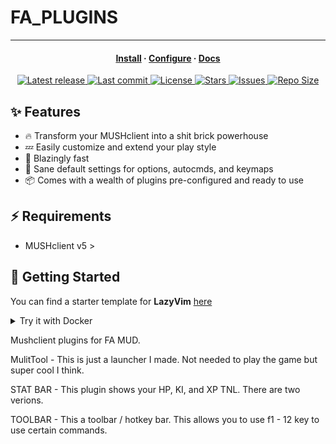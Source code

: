 # FA_PLUGINS

<hr>

<h4 align="center">
  <a href="https://lazyvim.github.io/installation">Install</a>
  ·
  <a href="https://lazyvim.github.io/configuration">Configure</a>
  ·
  <a href="https://lazyvim.github.io">Docs</a>
</h4>

<div align="center"><p>
    <a href="https://github.com/TheCircuitBox/fa_plugins/releases/latest">
      <img alt="Latest release" src="https://img.shields.io/github/v/release/TheCircuitBox/fa_plugins?style=for-the-badge&logo=starship&color=C9CBFF&logoColor=D9E0EE&labelColor=302D41&include_prerelease&sort=semver" />
    </a>
    <a href="https://github.com/TheCircuitBox/fa_plugins/pulse">
      <img alt="Last commit" src="https://img.shields.io/github/last-commit/TheCircuitBox/fa_plugins?style=for-the-badge&logo=starship&color=8bd5ca&logoColor=D9E0EE&labelColor=302D41"/>
    </a>
    <a href="https://github.com/LazyVim/LazyVim/blob/main/LICENSE">
      <img alt="License" src="https://img.shields.io/github/license/TheCircuitBox/fa_plugins?style=for-the-badge&logo=starship&color=ee999f&logoColor=D9E0EE&labelColor=302D41" />
    </a>
    <a href="https://github.com/TheCircuitBox/fa_plugins/stargazers">
      <img alt="Stars" src="https://img.shields.io/github/stars/TheCircuitBox/fa_plugins?style=for-the-badge&logo=starship&color=c69ff5&logoColor=D9E0EE&labelColor=302D41" />
    </a>
    <a href="https://github.com/TheCircuitBox/fa_plugins/issues">
      <img alt="Issues" src="https://img.shields.io/github/issues/TheCircuitBox/fa_plugins?style=for-the-badge&logo=bilibili&color=F5E0DC&logoColor=D9E0EE&labelColor=302D41" />
    </a>
    <a href="https://github.com/TheCircuitBox/fa_plugins">
      <img alt="Repo Size" src="https://img.shields.io/github/repo-size/TheCircuitBox/fa_plugins?color=%23DDB6F2&label=SIZE&logo=codesandbox&style=for-the-badge&logoColor=D9E0EE&labelColor=302D41" />
    </a>
</div>

## ✨ Features

- 🔥 Transform your MUSHclient into a shit brick powerhouse
- 💤 Easily customize and extend your play style
- 🚀 Blazingly fast
- 🧹 Sane default settings for options, autocmds, and keymaps
- 📦 Comes with a wealth of plugins pre-configured and ready to use

## ⚡️ Requirements

- MUSHclient v5 >

## 🚀 Getting Started

You can find a starter template for **LazyVim** [here](https://github.com/LazyVim/starter)

<details><summary>Try it with Docker</summary>
  
```sh
docker run -w /root -it --rm alpine:edge sh -uelic '
  apk add git lazygit neovim ripgrep alpine-sdk --update
  git clone https://github.com/LazyVim/starter ~/.config/nvim
  cd ~/.config/nvim
  nvim
'
```

</details>

Mushclient plugins for FA MUD.

MulitTool - This is just a launcher I made. Not needed to play the game but super cool I think.

STAT BAR - This plugin shows your HP, KI, and XP TNL. There are two verions.

TOOLBAR - This a toolbar / hotkey bar. This allows you to use f1 - 12 key to use certain commands.

